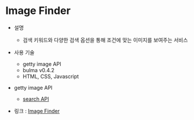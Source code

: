 # Image Finder

* 설명
  - 검색 키워드와 다양한 검색 옵션을 통해 조건에 맞는 이미지를 보여주는 서비스
  
* 사용 기술
  - getty image API
  - bulma v0.4.2
  - HTML, CSS, Javascript

* getty image API
  - [search API](http://developers.gettyimages.com/api/docs/v3/search/images/get/)

* 링크 : [Image Finder](https://dleogh29.github.io/Image_Finder)
